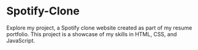 # Spotify-Clone
  Explore my project, a Spotify clone website created as part of my resume portfolio. This project is a showcase of my skills in HTML, CSS, and JavaScript.
